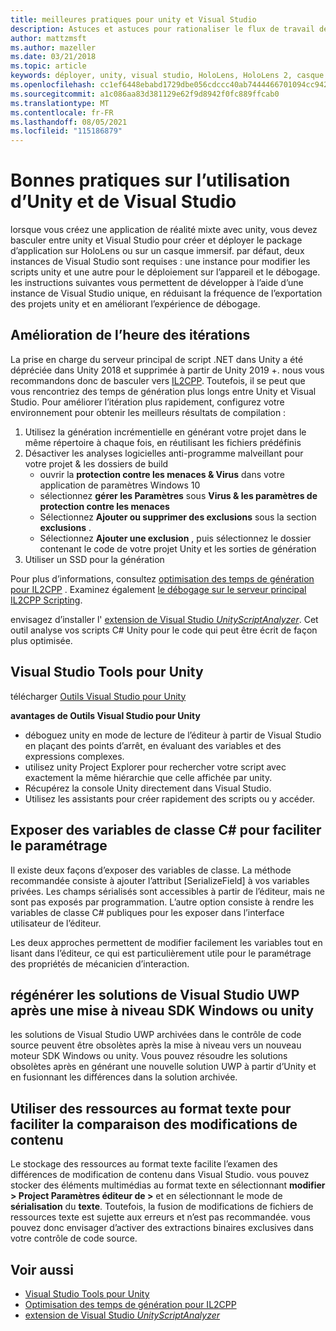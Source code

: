```yaml
---
title: meilleures pratiques pour unity et Visual Studio
description: Astuces et astuces pour rationaliser le flux de travail de création d’une application de réalité mixte avec unity et Visual Studio.
author: mattzmsft
ms.author: mazeller
ms.date: 03/21/2018
ms.topic: article
keywords: déployer, unity, visual studio, HoloLens, HoloLens 2, casque immersif, meilleures pratiques, casque de réalité mixte, casque windows mixed realisation, casque de réalité virtuelle, UWP, Visual Studio Tools, SDK Windows
ms.openlocfilehash: cc1ef6448ebabd1729dbe056cdccc40ab7444466701094cc942f2a20fbe81a65
ms.sourcegitcommit: a1c086aa83d381129e62f9d8942f0fc889ffcab0
ms.translationtype: MT
ms.contentlocale: fr-FR
ms.lasthandoff: 08/05/2021
ms.locfileid: "115186879"
---
```

# <a name="best-practices-for-working-with-unity-and-visual-studio"></a>Bonnes pratiques sur l’utilisation d’Unity et de Visual Studio

lorsque vous créez une application de réalité mixte avec unity, vous devez basculer entre unity et Visual Studio pour créer et déployer le package d’application sur HoloLens ou sur un casque immersif. par défaut, deux instances de Visual Studio sont requises : une instance pour modifier les scripts unity et une autre pour le déploiement sur l’appareil et le débogage. les instructions suivantes vous permettent de développer à l’aide d’une instance de Visual Studio unique, en réduisant la fréquence de l’exportation des projets unity et en améliorant l’expérience de débogage.

## <a name="improving-iteration-time"></a>Amélioration de l’heure des itérations

La prise en charge du serveur principal de script .NET dans Unity a été dépréciée dans Unity 2018 et supprimée à partir de Unity 2019 +. nous vous recommandons donc de basculer vers [IL2CPP](https://docs.unity3d.com/Manual/IL2CPP.html). Toutefois, il se peut que vous rencontriez des temps de génération plus longs entre Unity et Visual Studio. Pour améliorer l’itération plus rapidement, configurez votre environnement pour obtenir les meilleurs résultats de compilation :

1) Utilisez la génération incrémentielle en générant votre projet dans le même répertoire à chaque fois, en réutilisant les fichiers prédéfinis
2) Désactiver les analyses logicielles anti-programme malveillant pour votre projet & les dossiers de build
   - ouvrir la **protection contre les menaces & Virus** dans votre application de paramètres Windows 10
   - sélectionnez **gérer les Paramètres** sous **Virus & les paramètres de protection contre les menaces**
   - Sélectionnez **Ajouter ou supprimer des exclusions** sous la section **exclusions** .
   - Sélectionnez **Ajouter une exclusion** , puis sélectionnez le dossier contenant le code de votre projet Unity et les sorties de génération
3) Utiliser un SSD pour la génération

Pour plus d’informations, consultez [optimisation des temps de génération pour IL2CPP](https://docs.unity3d.com/Manual/IL2CPP-OptimizingBuildTimes.html) . Examinez également [le débogage sur le serveur principal IL2CPP Scripting](https://docs.unity3d.com/Manual/windowsstore-debugging-il2cpp.html).

envisagez d’installer l' [extension de Visual Studio *UnityScriptAnalyzer*](https://github.com/Microsoft/MixedRealityCompanionKit/tree/master/UnityScriptAnalyzer). Cet outil analyse vos scripts C# Unity pour le code qui peut être écrit de façon plus optimisée.

## <a name="visual-studio-tools-for-unity"></a>Visual Studio Tools pour Unity

télécharger [Outils Visual Studio pour Unity](/visualstudio/cross-platform/getting-started-with-visual-studio-tools-for-unity)

**avantages de Outils Visual Studio pour Unity**
* déboguez unity en mode de lecture de l’éditeur à partir de Visual Studio en plaçant des points d’arrêt, en évaluant des variables et des expressions complexes.
* utilisez unity Project Explorer pour rechercher votre script avec exactement la même hiérarchie que celle affichée par unity.
* Récupérez la console Unity directement dans Visual Studio.
* Utilisez les assistants pour créer rapidement des scripts ou y accéder.

## <a name="expose-c-class-variables-for-easy-tuning"></a>Exposer des variables de classe C# pour faciliter le paramétrage

Il existe deux façons d’exposer des variables de classe. La méthode recommandée consiste à ajouter l’attribut [SerializeField] à vos variables privées. Les champs sérialisés sont accessibles à partir de l’éditeur, mais ne sont pas exposés par programmation.  L’autre option consiste à rendre les variables de classe C# publiques pour les exposer dans l’interface utilisateur de l’éditeur. 

Les deux approches permettent de modifier facilement les variables tout en lisant dans l’éditeur, ce qui est particulièrement utile pour le paramétrage des propriétés de mécanicien d’interaction.

## <a name="regenerate-uwp-visual-studio-solutions-after-windows-sdk-or-unity-upgrade"></a>régénérer les solutions de Visual Studio UWP après une mise à niveau SDK Windows ou unity

les solutions de Visual Studio UWP archivées dans le contrôle de code source peuvent être obsolètes après la mise à niveau vers un nouveau moteur SDK Windows ou unity. Vous pouvez résoudre les solutions obsolètes après en générant une nouvelle solution UWP à partir d’Unity et en fusionnant les différences dans la solution archivée.

## <a name="use-text-format-assets-for-easy-comparison-of-content-changes"></a>Utiliser des ressources au format texte pour faciliter la comparaison des modifications de contenu

Le stockage des ressources au format texte facilite l’examen des différences de modification de contenu dans Visual Studio. vous pouvez stocker des éléments multimédias au format texte en sélectionnant **modifier > Project Paramètres éditeur de >** et en sélectionnant le mode de **sérialisation** du **texte**. Toutefois, la fusion de modifications de fichiers de ressources texte est sujette aux erreurs et n’est pas recommandée. vous pouvez donc envisager d’activer des extractions binaires exclusives dans votre contrôle de code source.

## <a name="see-also"></a>Voir aussi
- [Visual Studio Tools pour Unity](https://visualstudiogallery.msdn.microsoft.com/8d26236e-4a64-4d64-8486-7df95156aba9)
- [Optimisation des temps de génération pour IL2CPP](https://docs.unity3d.com/Manual/IL2CPP-OptimizingBuildTimes.html)
- [extension de Visual Studio *UnityScriptAnalyzer*](https://github.com/Microsoft/MixedRealityCompanionKit/tree/master/UnityScriptAnalyzer)